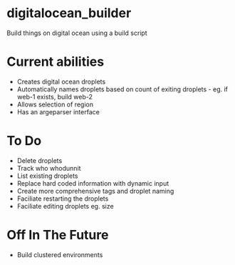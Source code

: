 # digitalocean_builder
Build things on digital ocean using a build script


 # Current abilities
- Creates digital ocean droplets
- Automatically names droplets based on count of exiting droplets - eg. if web-1 exists, build web-2
- Allows selection of region
- Has an argeparser interface

 # To Do
- Delete droplets
- Track who whodunnit
- List existing droplets
- Replace hard coded information with dynamic input 
- Create more comprehensive tags and droplet naming
- Faciliate restarting the droplets
- Faciliate editing droplets eg. size

 # Off In The Future
- Build clustered environments
